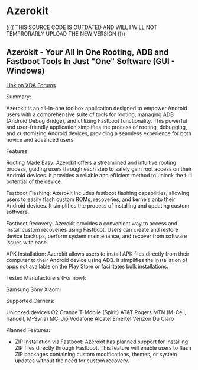 # Azerokit
((((  THIS SOURCE CODE IS OUTDATED AND WILL I WILL NOT TEMPRORARLY UPLOAD THE NEW VERSION  ))))

## Azerokit - Your All in One Rooting, ADB and Fastboot Tools In Just "One" Software (GUI - Windows)​

[Link on XDA Forums](https://forum.xda-developers.com/t/closed-tool-windows-azerokit-cross-device-rooting-adb-and-fastboot-tool-samsung-sony-xiaomi-and.4626573/)

Summary:​

Azerokit is an all-in-one toolbox application designed to empower Android users with a comprehensive suite of tools for rooting, managing ADB (Android Debug Bridge), and utilizing Fastboot functionality. This powerful and user-friendly application simplifies the process of rooting, debugging, and customizing Android devices, providing a seamless experience for both novice and advanced users.

Features:​

Rooting Made Easy: Azerokit offers a streamlined and intuitive rooting process, guiding users through each step to safely gain root access on their Android devices. It provides a reliable and efficient method to unlock the full potential of the device.

Fastboot Flashing: Azerokit includes fastboot flashing capabilities, allowing users to easily flash custom ROMs, recoveries, and kernels onto their Android devices. It simplifies the process of installing and updating custom software.

Fastboot Recovery: Azerokit provides a convenient way to access and install custom recoveries using Fastboot. Users can create and restore device backups, perform system maintenance, and recover from software issues with ease.

APK Installation: Azerokit allows users to install APK files directly from their computer to their Android device using ADB. It simplifies the installation of apps not available on the Play Store or facilitates bulk installations.

Tested Manufacturers (For now):​


Samsung
Sony
Xiaomi​

Supported Carriers:​


Unlocked devices
O2
Orange
T-Mobile (Spirit)
AT&T
Rogers
MTN (M-Cell, Irancell, M-Syria)
MCI
Jio
Vodafone
Alcatel
Emertel
Verizon
Du
Claro​

Planned Features:​


+ ZIP Installation via Fastboot: Azerokit has planned support for installing ZIP files directly through Fastboot. This feature will enable users to flash ZIP packages containing custom modifications, themes, or system updates without the need for custom recovery.
